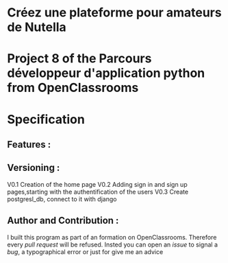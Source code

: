 # Créez une plateforme pour amateurs de Nutella
# Project 8 of the Parcours développeur d'application python from OpenClassrooms
# Specification
## Features :

## Versioning :
V0.1 Creation of the home page
V0.2 Adding sign in and sign up pages,starting with the authentification of the users
V0.3 Create postgresl_db, connect to it with django

## Author and Contribution :
I built this program as part of an formation on OpenClassrooms. Therefore every *pull request* will be refused. Insted you can open an *issue* to signal a *bug*, a typographical error or just for give me an advice
